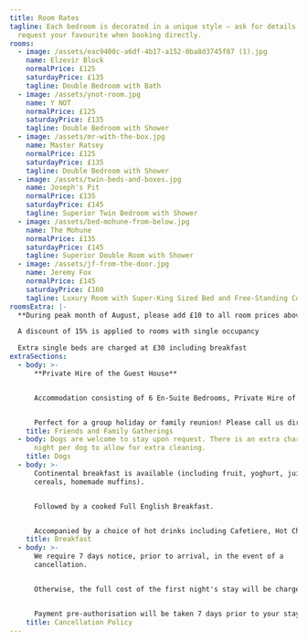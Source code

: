 ```yaml
---
title: Room Rates
tagline: Each bedroom is decorated in a unique style — ask for details and
  request your favourite when booking directly.
rooms:
  - image: /assets/eac9400c-a6df-4b17-a152-0ba8d3745f87 (1).jpg
    name: Elzevir Block
    normalPrice: £125
    saturdayPrice: £135
    tagline: Double Bedroom with Bath
  - image: /assets/ynot-room.jpg
    name: Y NOT
    normalPrice: £125
    saturdayPrice: £135
    tagline: Double Bedroom with Shower
  - image: /assets/mr-with-the-box.jpg
    name: Master Ratsey
    normalPrice: £125
    saturdayPrice: £135
    tagline: Double Bedroom with Shower
  - image: /assets/twin-beds-and-boxes.jpg
    name: Joseph's Pit
    normalPrice: £135
    saturdayPrice: £145
    tagline: Superior Twin Bedroom with Shower
  - image: /assets/bed-mohune-from-below.jpg
    name: The Mohune
    normalPrice: £135
    saturdayPrice: £145
    tagline: Superior Double Room with Shower
  - image: /assets/jf-from-the-door.jpg
    name: Jeremy Fox
    normalPrice: £145
    saturdayPrice: £160
    tagline: Luxury Room with Super-King Sized Bed and Free-Standing Copper Bath
roomsExtra: |-
  **During peak month of August, please add £10 to all room prices above.** 

  A discount of 15% is applied to rooms with single occupancy

  Extra single beds are charged at £30 including breakfast
extraSections:
  - body: >-
      **Private Hire of the Guest House**


      Accommodation consisting of 6 En-Suite Bedrooms, Private Hire of the Breakfast Room, Pool Room and Bar. Breakfast included for all guests for £800 per night (minimum stay 2 nights)


      Perfect for a group holiday or family reunion! Please call us directly for more information. Dogs welcome.
    title: Friends and Family Gatherings
  - body: Dogs are welcome to stay upon request. There is an extra charge of £6 per
      night per dog to allow for extra cleaning.
    title: Dogs
  - body: >-
      Continental breakfast is available (including fruit, yoghurt, juice,
      cereals, homemade muffins).


      Followed by a cooked Full English Breakfast.


      Accompanied by a choice of hot drinks including Cafetiere, Hot Chocolate or Tea.
    title: Breakfast
  - body: >-
      We require 7 days notice, prior to arrival, in the event of a
      cancellation.


      Otherwise, the full cost of the first night's stay will be chargeable. 


      Payment pre-authorisation will be taken 7 days prior to your stay.
    title: Cancellation Policy
---
```

